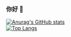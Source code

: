 ### 你好 👋
[![Anurag's GitHub stats](https://github-readme-stats.vercel.app/api?username=NewbieXvwu&show_icons=true&theme=tokyonight)](https://github.com/NewbieXvwu)   
[![Top Langs](https://github-readme-stats.vercel.app/api/top-langs/?username=NewbieXvwu&theme=tokyonight&layout=compact&hide=html)](https://github.com/NewbieXvwu)
